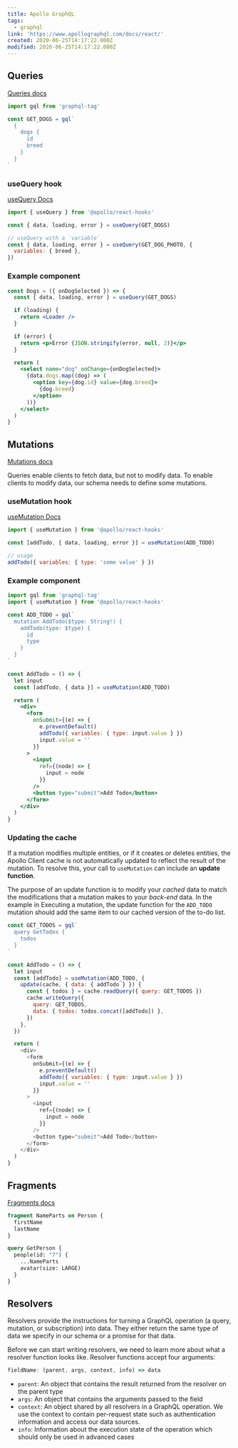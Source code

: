 ```yaml
---
title: Apollo GraphQL
tags:
  - graphql
link: 'https://www.apollographql.com/docs/react/'
created: 2020-06-25T14:17:22.000Z
modified: 2020-06-25T14:17:22.000Z
---
```


## Queries

[Queries docs](https://www.apollographql.com/docs/react/data/queries/)

```jsx
import gql from 'graphql-tag'

const GET_DOGS = gql`
  {
    dogs {
      id
      breed
    }
  }
`
```

### useQuery hook

[useQuery Docs](https://www.apollographql.com/docs/react/api/react-hooks/#usequery)

```js
import { useQuery } from '@apollo/react-hooks'

const { data, loading, error } = useQuery(GET_DOGS)

// useQuery with a `variable`
const { data, loading, error } = useQuery(GET_DOG_PHOTO, {
  variables: { breed },
})
```

### Example component

```jsx
const Dogs = ({ onDogSelected }) => {
  const { data, loading, error } = useQuery(GET_DOGS)

  if (loading) {
    return <Loader />
  }

  if (error) {
    return <p>Error {JSON.stringify(error, null, 2)}</p>
  }

  return (
    <select name="dog" onChange={onDogSelected}>
      {data.dogs.map((dog) => (
        <option key={dog.id} value={dog.breed}>
          {dog.breed}
        </option>
      ))}
    </select>
  )
}
```

## Mutations

[Mutations docs](https://www.apollographql.com/docs/react/data/mutations/)

Queries enable clients to fetch data, but not to modify data. To enable clients to modify data, our schema needs to define some mutations.

### useMutation hook

[useMutation Docs](https://www.apollographql.com/docs/react/api/react-hooks/#usemutation)

```js
import { useMutation } from '@apollo/react-hooks'

const [addTodo, { data, loading, error }] = useMutation(ADD_TODO)

// usage
addTodo({ variables: { type: 'some value' } })
```

### Example component

```jsx
import gql from 'graphql-tag'
import { useMutation } from '@apollo/react-hooks'

const ADD_TODO = gql`
  mutation AddTodo($type: String!) {
    addTodo(type: $type) {
      id
      type
    }
  }
`

const AddTodo = () => {
  let input
  const [addTodo, { data }] = useMutation(ADD_TODO)

  return (
    <div>
      <form
        onSubmit={(e) => {
          e.preventDefault()
          addTodo({ variables: { type: input.value } })
          input.value = ''
        }}
      >
        <input
          ref={(node) => {
            input = node
          }}
        />
        <button type="submit">Add Todo</button>
      </form>
    </div>
  )
}
```

### Updating the cache

If a mutation modifies multiple entities, or if it creates or deletes entities, the Apollo Client cache is not automatically updated to reflect the result of the mutation. To resolve this, your call to `useMutation` can include an **update function**.

The purpose of an update function is to modify your _cached_ data to match the modifications that a mutation makes to your _back-end_ data. In the example in Executing a mutation, the update function for the `ADD_TODO` mutation should add the same item to our cached version of the to-do list.

```js
const GET_TODOS = gql`
  query GetTodos {
    todos
  }
`

const AddTodo = () => {
  let input
  const [addTodo] = useMutation(ADD_TODO, {
    update(cache, { data: { addTodo } }) {
      const { todos } = cache.readQuery({ query: GET_TODOS })
      cache.writeQuery({
        query: GET_TODOS,
        data: { todos: todos.concat([addTodo]) },
      })
    },
  })

  return (
    <div>
      <form
        onSubmit={(e) => {
          e.preventDefault()
          addTodo({ variables: { type: input.value } })
          input.value = ''
        }}
      >
        <input
          ref={(node) => {
            input = node
          }}
        />
        <button type="submit">Add Todo</button>
      </form>
    </div>
  )
}
```

## Fragments

[Fragments docs](https://www.apollographql.com/docs/react/data/fragments/)

```graphql
fragment NameParts on Person {
  firstName
  lastName
}

query GetPerson {
  people(id: "7") {
    ...NameParts
    avatar(size: LARGE)
  }
}
```

## Resolvers

Resolvers provide the instructions for turning a GraphQL operation (a query, mutation, or subscription) into data. They either return the same type of data we specify in our schema or a promise for that data.

Before we can start writing resolvers, we need to learn more about what a resolver function looks like. Resolver functions accept four arguments:

```js
fieldName: (parent, args, context, info) => data
```

- `parent`: An object that contains the result returned from the resolver on the parent type
- `args`: An object that contains the arguments passed to the field
- `context`: An object shared by all resolvers in a GraphQL operation. We use the context to contain per-request state such as authentication information and access our data sources.
- `info`: Information about the execution state of the operation which should only be used in advanced cases
